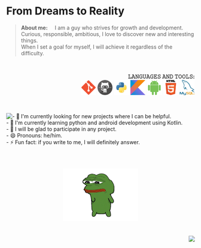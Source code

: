 # From Dreams to Reality


>   <strong>About me: </strong>
>   &nbsp;&nbsp;&nbsp;&nbsp;I am a guy who strives for growth and development.<br> 
>   Curious, responsible, ambitious, I love to discover new and interesting things. <br>
>   When I set a goal for myself, I will achieve it regardless of the difficulty.


<br/>
<p align="right">
    <strong>𝙻𝙰𝙽𝙶𝚄𝙰𝙶𝙴𝚂 𝙰𝙽𝙳 𝚃𝙾𝙾𝙻𝚂:</strong>
<br/> 
<code><img height="40" width="40" src="ICONS/git.png"/></code>
<code><img height="40" width="40" src="ICONS/github.png"/></code>
<code><img height="40" width="40" src="ICONS/python.png"/></code>
<code><img height="40" width="40" src="ICONS/kotlin.png"/></code>
<code><img height="40" width="40" src="ICONS/android.png"/></code>
<code><img height="40" width="40" src="ICONS/html.png"/></code>
<code><img height="40" width="40" src="ICONS/MySQL.png"/></code>
</p>
<br/>

<p align="left">
  <img align="left" src="https://github-readme-streak-stats.herokuapp.com/?user=GezzySherin&theme=dark&hide_border=true&background=141821"/>
</p>

<p align="left">
- 🔭 I'm currently looking for new projects where I can be helpful.<br> 
- 🌱 I'm currently learning python and android development using Kotlin.<br> 
- 👯 I will be glad to participate in any project.<br> 
- 😄 Pronouns: he/him.<br> 
- ⚡ Fun fact: if you write to me, I will definitely answer.<br> 
</p>

#
<p align="center">
<br/> 
<img align="center" height="140" width="200" alt="GIF" src="GIFS/pepedance.gif.gif"/>
</p>

#
<p>
  <img align="right" src="https://github-readme-stats.vercel.app/api?username=GezzySherin&show_icons=true&hide_border=true&bg_color=141821&title_color=FB8C00&icon_color=FB8C00"/>
</p>



